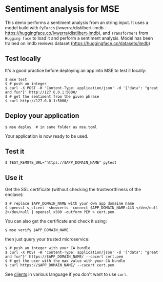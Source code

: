# Sentiment analysis for MSE

This demo performs a sentiment analysis from an string input.
It uses a model build with `PyTorch` (lvwerra/distilbert-imdb - https://huggingface.co/lvwerra/distilbert-imdb), and `Transformers` from `Hugging face` to load it and perform a sentiment analysis.
Model has been trained on imdb reviews dataset (https://huggingface.co/datasets/imdb)

## Test locally

It's a good practice before deploying an app into MSE to test it locally:

```console
$ mse test
$ # push an integer
$ curl -X POST -H 'Content-Type: application/json' -d '{"data": "great and fun"}' http://127.0.0.1:5000/
$ # get the sentiment from the given phrase
$ curl http://127.0.0.1:5000/
```

## Deploy your application

```console
$ mse deploy  # in same folder as mse.toml
```

Your application is now ready to be used.

## Test it

```console
$ TEST_REMOTE_URL="https://$APP_DOMAIN_NAME" pytest
```

## Use it

Get the SSL certificate (without checking the trustworthiness of the enclave):

```console
$ # replace $APP_DOMAIN_NAME with your own app domaine name
$ openssl s_client -showcerts -connect $APP_DOMAIN_NAME:443 </dev/null 2>/dev/null | openssl x509 -outform PEM > cert.pem
```

You can also get the certificate and check it using:

```console
$ mse verify $APP_DOMAIN_NAME
```

then just query your trusted microservice:

```console
$ # push an integer with your CA bundle
$ curl -X POST -H 'Content-Type: application/json' -d '{"data": "great and fun"}' https://$APP_DOMAIN_NAME/ --cacert cert.pem
$ # get the user with the max value with your CA bundle
$ curl https://$APP_DOMAIN_NAME/ --cacert cert.pem
```

See [clients](client/) in various language if you don't want to use `curl`.
